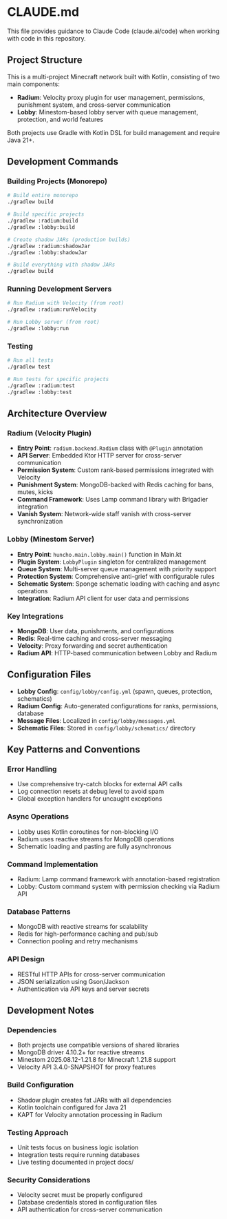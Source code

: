 # CLAUDE.md

This file provides guidance to Claude Code (claude.ai/code) when working with code in this repository.

## Project Structure

This is a multi-project Minecraft network built with Kotlin, consisting of two main components:

- **Radium**: Velocity proxy plugin for user management, permissions, punishment system, and cross-server communication
- **Lobby**: Minestom-based lobby server with queue management, protection, and world features

Both projects use Gradle with Kotlin DSL for build management and require Java 21+.

## Development Commands

### Building Projects (Monorepo)

```bash
# Build entire monorepo
./gradlew build

# Build specific projects
./gradlew :radium:build
./gradlew :lobby:build

# Create shadow JARs (production builds)
./gradlew :radium:shadowJar
./gradlew :lobby:shadowJar

# Build everything with shadow JARs
./gradlew build
```

### Running Development Servers

```bash
# Run Radium with Velocity (from root)
./gradlew :radium:runVelocity

# Run Lobby server (from root)
./gradlew :lobby:run
```

### Testing

```bash
# Run all tests
./gradlew test

# Run tests for specific projects
./gradlew :radium:test
./gradlew :lobby:test
```

## Architecture Overview

### Radium (Velocity Plugin)

- **Entry Point**: `radium.backend.Radium` class with `@Plugin` annotation
- **API Server**: Embedded Ktor HTTP server for cross-server communication
- **Permission System**: Custom rank-based permissions integrated with Velocity
- **Punishment System**: MongoDB-backed with Redis caching for bans, mutes, kicks
- **Command Framework**: Uses Lamp command library with Brigadier integration
- **Vanish System**: Network-wide staff vanish with cross-server synchronization

### Lobby (Minestom Server)

- **Entry Point**: `huncho.main.lobby.main()` function in Main.kt
- **Plugin System**: `LobbyPlugin` singleton for centralized management
- **Queue System**: Multi-server queue management with priority support
- **Protection System**: Comprehensive anti-grief with configurable rules
- **Schematic System**: Sponge schematic loading with caching and async operations
- **Integration**: Radium API client for user data and permissions

### Key Integrations

- **MongoDB**: User data, punishments, and configurations
- **Redis**: Real-time caching and cross-server messaging
- **Velocity**: Proxy forwarding and secret authentication
- **Radium API**: HTTP-based communication between Lobby and Radium

## Configuration Files

- **Lobby Config**: `config/lobby/config.yml` (spawn, queues, protection, schematics)
- **Radium Config**: Auto-generated configurations for ranks, permissions, database
- **Message Files**: Localized in `config/lobby/messages.yml`
- **Schematic Files**: Stored in `config/lobby/schematics/` directory

## Key Patterns and Conventions

### Error Handling
- Use comprehensive try-catch blocks for external API calls
- Log connection resets at debug level to avoid spam
- Global exception handlers for uncaught exceptions

### Async Operations
- Lobby uses Kotlin coroutines for non-blocking I/O
- Radium uses reactive streams for MongoDB operations
- Schematic loading and pasting are fully asynchronous

### Command Implementation
- Radium: Lamp command framework with annotation-based registration
- Lobby: Custom command system with permission checking via Radium API

### Database Patterns
- MongoDB with reactive streams for scalability
- Redis for high-performance caching and pub/sub
- Connection pooling and retry mechanisms

### API Design
- RESTful HTTP APIs for cross-server communication
- JSON serialization using Gson/Jackson
- Authentication via API keys and server secrets

## Development Notes

### Dependencies
- Both projects use compatible versions of shared libraries
- MongoDB driver 4.10.2+ for reactive streams
- Minestom 2025.08.12-1.21.8 for Minecraft 1.21.8 support
- Velocity API 3.4.0-SNAPSHOT for proxy features

### Build Configuration
- Shadow plugin creates fat JARs with all dependencies
- Kotlin toolchain configured for Java 21
- KAPT for Velocity annotation processing in Radium

### Testing Approach
- Unit tests focus on business logic isolation
- Integration tests require running databases
- Live testing documented in project docs/

### Security Considerations
- Velocity secret must be properly configured
- Database credentials stored in configuration files
- API authentication for cross-server communication